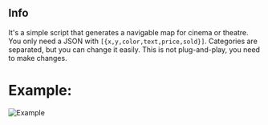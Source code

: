 ## Info
It's a simple script that generates a navigable map for cinema or theatre.
You only need a JSON with ``[{x,y,color,text,price,sold}]``. Categories are separated, but you can change it easily.
This is not plug-and-play, you need to make changes.
# Example:
![Example](https://i.imgur.com/3yWPmhl.png)
